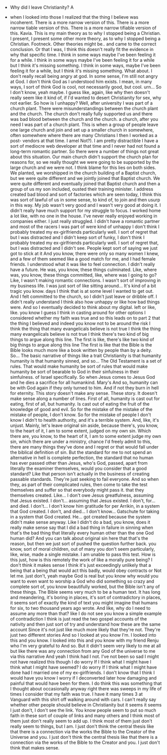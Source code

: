 - Why did I leave Christianity? A

- when I looked into those I realized that the thing I believe was incoherent. There is a more narrow version of this. There is a more narrow tiable version of this. There is a more narrow tifiable version of this. Kavia. This is my main theory as to why I stopped being a Christian. I present, I present some other more theory, as to why I stopped being a Christian. Footneck. Other theories might be.. and came to the correct conclusion. Or that I was, I think this doesn't really fit the evidence in why that specific time. I think in some ways maybe I've been feeling it for a while. I think in some ways maybe I've been feeling it for a while but I think it's missing something. I think in some ways, maybe I've been feeling it for a while, but I think it's missing something. What about. I don't really recall being angry at god. In some sense, I'm still not angry at God. I don't think God as I understood him exists. I mean, in many ways, I sort of think God is cool, not necessarily good, but cool. urn... So I don't know, yeah maybe. I guess like, again, like why then doesn't really seem like it kind of, if I'd wanted to desert Christianity for sex, why not earlier. So how is I unhappy? Well, after university I was part of a church plant. There were misunderstandings between the church plant and the church. The church don't really fully supported us and there was bad blood between the church and the church. a church, after you need I was part of a church plant. This is when a group of people leave one large church and join and set up a smaller church in somewhere, often somewhere where there are many Christians I then I worked as a post- vendors at that time. I amel Not?). I am pretty distractible I have a sort of mediocre web developer at that time and I never had not found a long-term romantic partner. So there were a number of things not great about this situation. Our main church didn't support the church plan for reasons for, so we really thought we were going to be supported by the large church and we were not. I think blame for this lies on both sides. We planted, we worshipped in the church building of a Baptist church, but we were quite different and we jointly joined that Baptist church. We were quite different and eventually joined that Baptist church and then a group of us my son included, ousted their training minister. I address created bad blood and sort of factories which are seen today, I think this was sort of lawful of us in some sense, to kind of, to join and then usurp in this way. My job wasn't very good and I wasn't very good at doing it. I didn't really have much support for my struggle to focus. I worked home a lot like, with no one in the house. I've never really enjoyed working in companies either. I just really struggled. I didn't have a romantic partner and most of the racers I was part of were kind of unhappy I don't think I probably treated my ex-girlfriends particularly well. I sort of regret that but I was distracted and I didn't keep sort of funky, I don't think I probably treated my ex-girlfriends particularly well. I sort of regret that, but I was distracted and I didn't see. People kept sort of saying we just got to stick at it And you know, there were only so many women I knew, and a few of them seemed like a good match for me, and I had female friends. I understood what it was like to feel connection. I didn't really have a future. He was, you know, these things culminated. Like, where was, you know, these things committed, like, where was I going to go? Like, I wasn't making romantic connections. I wasn't sort of improving in my business life. I was just sort of like sitting around... It's kind of a bit tragic you know. days I think that is at some level I wanted to get out. And I felt committed to the church, so I didn't just leave or dribble off. I didn't really understand I think also how unhappy or like how bad things were. And so I eventually decided to think about my digital. left or like, like. you know I guess I think in casting around for other options I considered whether my faith was true and so this leads on to part 2 that the thing I believed and indeed you know not to be around the risk I think the thing that many evangelicals believe is not true I think the thing many evangelicals believe is not true I think there's two kind of big things to argue along this line. The first is like, there's like two kind of big things to argue along this line The first is like that the Bible is the Bible looks much more like a book written by people than by a deity. So... The basic narrative of things like a trait Christianity is that humanity humanity is that humanity sinned, and so... The Old Testament is a set of rules. That would make humanity be sort of rules that would make humanity be sort of bearable to God in their sinfulness in their simfulness. of Israel specifically. So when Jesus comes to Jesus God and he dies a sacrifice for all humankind. Mary's And so, humanity can be with God again if they only turned to him. And if not they burn in hell for eternity. This story doesn't make any sense. These story. It doesn't make sense along a number of lines. First of all, humanity is cast out for eating, first of all, but humanity. Is cast out of eating the fruit of the knowledge of good and evil. So for the mistake of the mistake of the mistake of people, I don't know. So for the mistake of people I don't know I didn't to health authority, and it's a terrible system. And, like, it's unjust. Mainly, let's leave original sin aside, because there's, you know, to the heart of it, I am to some extent, judged on my own sin. Which there are, you know, to the heart of it, I am to some extent judge my own sin, which there are under a ministry, chance I'd freely admit to this, there are many things they've done and I regret or that would fall under the biblical definition of sin. But the standard for me to not spend an alternative in hell is complete perfection, the standard that no human has ever passed other than Jesus, who's God, passed, apart from literally the examiner themselves, would you consider that a good standard? Like that person isn't actually in the business of creating passable standards. They're just seeking to fail everyone. And so when they, as part of their complicated rules, then come to take the test themselves and suffer so that everybody might pass it. that they themselves created. Like... I don't owe Jesus greatfulness, assuming that Jesus existed. I don't... assuming that Jesus existed. I don't, for... and died. I don't... I don't know him gratitude for per Arrikin, in a system that God created. I don't, and died... I don't know... Gatschute for taking in a system that God created. He... got created because the system didn't make sense anyway. Like I didn't do a bad, you know, does it really make sense say that I did a bad thing in failure in sinning when that's the bad thing that literally every human other than the one God human did? And you can talk about original sin here that that's the reason, but then we just sort of pushed the question further back. you know, sort of moral children, out of many you don't seem particularly, like, wise, made a single mistake. I am unable to pass this test. How is this just, how is this remotely the work of like a morally pure being? I don't think it makes sense I think it's just exceedingly unlikely that a being that a being that would act this badly, would obey contracts or Not let me. just don't, yeah maybe God is real but you know why would you want to even want to worship a God who did something so crazy and complete sort of, you know beautifully worked, but the Bible isn't any of these things. The Bible seems very much to be a human text. It has long and meandering, it's boring in places, it's sort of contradictory in places, it seems sort of exactly the kind of text you might imagine that humans for six, to two thousand years ago wrote. And like, why do I need to assume any more than that? like I do not see you know a simple example of contradiction I think is just read the two gospel accounts of the nativity and then just sort of try and understand how these are the same account Since it's not just like much more likely that they're not. They're just two different stories And so I looked at you know I'm. I looked into this and you know. I looked into this and you know with my friend Renju who I'm very grateful to And so. But it didn't seem very likely to me at all but like there was any connection from any God of the universe to me via this narrative And yeah I think had I not. I've not been so sad I might not have realized this though I do worry If I think what I might have I think what I might have seemed? I do worry If I think what I might have done had I married one of my ex-girlfriends. I don't know that I think I would have you know I worry if I deconverted later how damaging and painful that would have been for them. I do think this was something that I thought about occasionally anyway right there was sweeps in my life of times I consider that my faith was true. I have it many times 3 at Vanguard with this shirt off walking around with cars. I can't really say whether other people should believe in Christianity but it seems it seems I just don't, I don't see the link. You know people seem to put so much faith in these sort of couple of links and many others and I think most of them just don't really seem to add up. I think most of them just don't really seem to things, but I am. I just don't think the central thesis like that there is a connection via the works the Bible to the Creator of the Universe and you. I just don't think the central thesis like that there is a connection via the works of the Bible to the Creator and you. I just don't think that makes sense.
